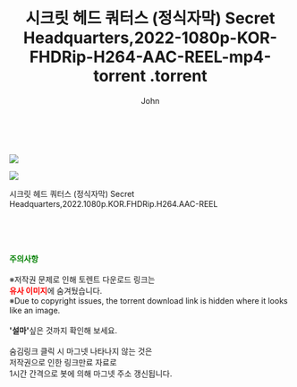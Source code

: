 ﻿---
layout: post
title:  "                   시크릿 헤드 쿼터스 (정식자막)  Secret Headquarters,2022-1080p-KOR-FHDRip-H264-AAC-REEL-mp4-torrent                .torrent"
author: John
categories: [ 영화 ]
tags: [  ]
image: https://torrentrj57.com/uploadfile/full/f6cedb7f78f5b0a7fc3f85a28c2128b302238c26.jpg"/></p><p><img src="https://torrentrj57.com/uploadfile/full/5640aa686c4fa81d2d30974d19163ee555a06910.jpg 
description: "                   시크릿 헤드 쿼터스 (정식자막)  Secret Headquarters,2022-1080p-KOR-FHDRip-H264-AAC-REEL-mp4-torrent                 torrent 정보 공유"
toc: true
toc_sticky: true
---

<br>
<p><img src="https://torrentrj57.com/uploadfile/full/f6cedb7f78f5b0a7fc3f85a28c2128b302238c26.jpg"/></p><p><img src="https://torrentrj57.com/uploadfile/full/5640aa686c4fa81d2d30974d19163ee555a06910.jpg"/></p>
 시크릿 헤드 쿼터스 (정식자막)  Secret Headquarters,2022.1080p.KOR.FHDRip.H264.AAC-REEL  
    
<br><br><br>
<p data-ke-size="size16"><b><span style="color: green;">주의사항</span></b><br /><br />※저작권 문제로 인해 토렌트 다운로드 링크는<br /><b><span style="color: red;">유사 이미지</span></b>에 숨겨뒀습니다.<br />※Due to copyright issues, the torrent download link is hidden where it looks like an image.<br /><br /><b>'설마'</b>싶은 것까지 확인해 보세요.<br /><br />숨김링크 클릭 시 마그넷 나타나지 않는 것은<br />저작권으로 인한 링크만료 자료로<br />1시간 간격으로 봇에 의해 마그넷 주소 갱신됩니다.</p>
